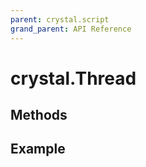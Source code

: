 ```yaml
---
parent: crystal.script
grand_parent: API Reference
---
```


# crystal.Thread

## Methods

## Example

```lua

```
